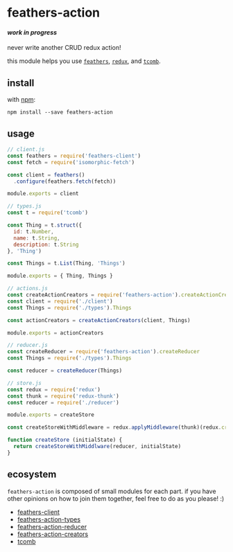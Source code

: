 # feathers-action

#### *work in progress*

never write another CRUD redux action!

this module helps you use [`feathers`](http://feathersjs.com), [`redux`](http://redux.js.org), and [`tcomb`](https://www.npmjs.com/package/tcomb).

## install

with [npm](https://www.npmjs.org):

```shell
npm install --save feathers-action
```

## usage

```js
// client.js
const feathers = require('feathers-client')
const fetch = require('isomorphic-fetch')

const client = feathers()
  .configure(feathers.fetch(fetch))

module.exports = client
```

```js
// types.js
const t = require('tcomb')

const Thing = t.struct({
  id: t.Number,
  name: t.String,
  description: t.String
}, 'Thing')

const Things = t.List(Thing, 'Things')

module.exports = { Thing, Things }
```

```js
// actions.js
const createActionCreators = require('feathers-action').createActionCreators
const client = require('./client')
const Things = require('./types').Things

const actionCreators = createActionCreators(client, Things)

module.exports = actionCreators
```

```js
// reducer.js
const createReducer = require('feathers-action').createReducer
const Things = require('./types').Things

const reducer = createReducer(Things)
```

```js
// store.js
const redux = require('redux')
const thunk = require('redux-thunk')
const reducer = require('./reducer')

module.exports = createStore

const createStoreWithMiddleware = redux.applyMiddleware(thunk)(redux.createStore)

function createStore (initialState) {
  return createStoreWithMiddlware(reducer, initialState)
}
```

## ecosystem

`feathers-action` is composed of small modules for each part. if you have other opinions on how to join them together, feel free to do as you please! :)

- [feathers-client](https://www.npmjs.com/package/feathers-client)
- [feathers-action-types](https://www.npmjs.com/package/feathers-action-types)
- [feathers-action-reducer](https://www.npmjs.com/package/feathers-action-reducer)
- [feathers-action-creators](https://www.npmjs.com/package/feathers-action-creators)
- [tcomb](https://www.npmjs.com/package/tcomb)
